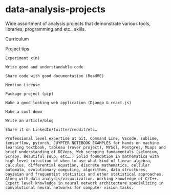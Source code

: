 # data-analysis-projects

Wide assortment of analysis projects that demonstrate various tools, libraries, programming and etc.. skiils.



Curriculum

Project tips

    Experiment x(n)

    Write good and understandable code

    Share code with good documentation (ReadME)

    Mention License

    Package project (pip)

    Make a good looking web application (Django & react.js)

    Make a cool demo

    Write an article/blog

    Share it on LinkedIn/twitter/reddit/etc…

    Professional level expertise at Git, Command Line, VScode, sublime, tensorflow, pytorch, JUYPTER NOTEBOOK EXAMPLES for hands on machine learning textbook, tableau (rover project), MYSql, Postgres, MLops and brief understanding of DEVops, Web scraping fundamentals (selenium, Scrapy, Beautiful soup, etc….) Solid foundation in mathematics with high level intuition of when to use what kind of linear algebra, calculus, differential equation, discrete mathematics, cellular automata, evolutionary computing, algorithms, data structures, bayseian and frequentist statistics and other statistical approaches. Along with data analysis/visualization. Working knowledge of C/C++. Expert level knowledge in neural network architecture specializing in convolutional neural networks for computer vision tasks.

